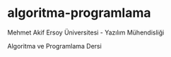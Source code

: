 # algoritma-programlama

Mehmet Akif Ersoy Üniversitesi - Yazılım Mühendisliği

Algoritma ve Programlama Dersi

